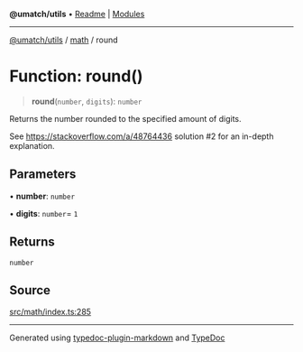 **@umatch/utils** • [Readme](../../index.md) \| [Modules](../../modules.md)

***

[@umatch/utils](../../modules.md) / [math](../index.md) / round

# Function: round()

> **round**(`number`, `digits`): `number`

Returns the number rounded to the specified amount of digits.

See https://stackoverflow.com/a/48764436 solution #2 for an
in-depth explanation.

## Parameters

• **number**: `number`

• **digits**: `number`= `1`

## Returns

`number`

## Source

[src/math/index.ts:285](https://github.com/umatch-oficial/utils/blob/f37b7e4/src/math/index.ts#L285)

***

Generated using [typedoc-plugin-markdown](https://www.npmjs.com/package/typedoc-plugin-markdown) and [TypeDoc](https://typedoc.org/)
